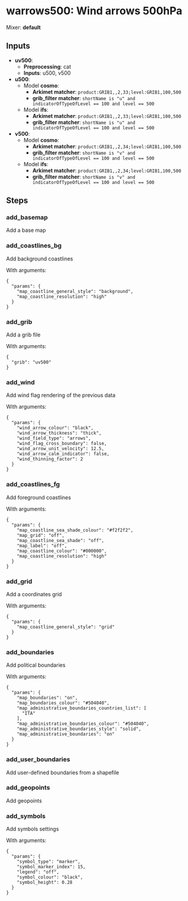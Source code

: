 # warrows500: Wind arrows 500hPa

Mixer: **default**

## Inputs

* **uv500**:
    * **Preprocessing**: cat
    * **Inputs**: u500, v500
* **u500**:
    * Model **cosmo**:
        * **Arkimet matcher**: `product:GRIB1,,2,33;level:GRIB1,100,500`
        * **grib_filter matcher**: `shortName is "u" and indicatorOfTypeOfLevel == 100 and level == 500`
    * Model **ifs**:
        * **Arkimet matcher**: `product:GRIB1,,2,33;level:GRIB1,100,500`
        * **grib_filter matcher**: `shortName is "u" and indicatorOfTypeOfLevel == 100 and level == 500`
* **v500**:
    * Model **cosmo**:
        * **Arkimet matcher**: `product:GRIB1,,2,34;level:GRIB1,100,500`
        * **grib_filter matcher**: `shortName is "v" and indicatorOfTypeOfLevel == 100 and level == 500`
    * Model **ifs**:
        * **Arkimet matcher**: `product:GRIB1,,2,34;level:GRIB1,100,500`
        * **grib_filter matcher**: `shortName is "v" and indicatorOfTypeOfLevel == 100 and level == 500`

## Steps

### add_basemap

Add a base map


### add_coastlines_bg

Add background coastlines

With arguments:
```
{
  "params": {
    "map_coastline_general_style": "background",
    "map_coastline_resolution": "high"
  }
}
```

### add_grib

Add a grib file

With arguments:
```
{
  "grib": "uv500"
}
```

### add_wind

Add wind flag rendering of the previous data

With arguments:
```
{
  "params": {
    "wind_arrow_colour": "black",
    "wind_arrow_thickness": "thick",
    "wind_field_type": "arrows",
    "wind_flag_cross_boundary": false,
    "wind_arrow_unit_velocity": 12.5,
    "wind_arrow_calm_indicator": false,
    "wind_thinning_factor": 2
  }
}
```

### add_coastlines_fg

Add foreground coastlines

With arguments:
```
{
  "params": {
    "map_coastline_sea_shade_colour": "#f2f2f2",
    "map_grid": "off",
    "map_coastline_sea_shade": "off",
    "map_label": "off",
    "map_coastline_colour": "#000000",
    "map_coastline_resolution": "high"
  }
}
```

### add_grid

Add a coordinates grid

With arguments:
```
{
  "params": {
    "map_coastline_general_style": "grid"
  }
}
```

### add_boundaries

Add political boundaries

With arguments:
```
{
  "params": {
    "map_boundaries": "on",
    "map_boundaries_colour": "#504040",
    "map_administrative_boundaries_countries_list": [
      "ITA"
    ],
    "map_administrative_boundaries_colour": "#504040",
    "map_administrative_boundaries_style": "solid",
    "map_administrative_boundaries": "on"
  }
}
```

### add_user_boundaries

Add user-defined boundaries from a shapefile


### add_geopoints

Add geopoints


### add_symbols

Add symbols settings

With arguments:
```
{
  "params": {
    "symbol_type": "marker",
    "symbol_marker_index": 15,
    "legend": "off",
    "symbol_colour": "black",
    "symbol_height": 0.28
  }
}
```

